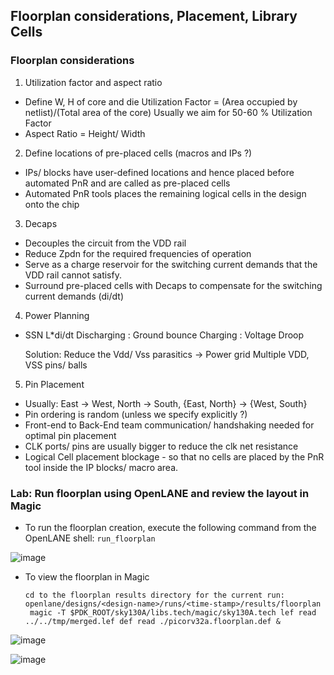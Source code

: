 ## Floorplan considerations, Placement, Library Cells

### Floorplan considerations
1. Utilization factor and aspect ratio

* Define W, H of core and die
    Utilization Factor = (Area occupied by netlist)/(Total area of the core)
    Usually we aim for 50-60 % Utilization Factor
* Aspect Ratio = Height/ Width
  
2. Define locations of pre-placed cells (macros and IPs ?)

* IPs/ blocks have user-defined locations and hence placed before automated PnR and are called as pre-placed cells
* Automated PnR tools places the remaining logical cells in the design onto the chip
3. Decaps
* Decouples the circuit from the VDD rail
* Reduce Zpdn for the required frequencies of operation
* Serve as a charge reservoir for the switching current demands that the VDD rail cannot satisfy.
* Surround pre-placed cells with Decaps to compensate for the switching current demands (di/dt)

  
4. Power Planning

* SSN
    L*di/dt
    Discharging : Ground bounce
    Charging : Voltage Droop
  
    Solution: Reduce the Vdd/ Vss parasitics ->
    Power grid
    Multiple VDD, VSS pins/ balls
  
5. Pin Placement

* Usually: East -> West, North -> South, {East, North} -> {West, South}
* Pin ordering is random (unless we specify explicitly ?)
* Front-end to Back-End team communication/ handshaking needed for optimal pin placement
* CLK ports/ pins are usually bigger to reduce the clk net resistance
* Logical Cell placement blockage - so that no cells are placed by the PnR tool inside the IP blocks/ macro area.

### Lab: Run floorplan using OpenLANE and review the layout in Magic
* To run the floorplan creation, execute the following command from the OpenLANE shell: `run_floorplan`


![image](https://github.com/user-attachments/assets/2761a405-1874-4296-b3bd-6112e05b2e81)

* To view the floorplan in Magic

  
      cd to the floorplan results directory for the current run: openlane/designs/<design-name>/runs/<time-stamp>/results/floorplan
       magic -T $PDK_ROOT/sky130A/libs.tech/magic/sky130A.tech lef read ../../tmp/merged.lef def read ./picorv32a.floorplan.def &
![image](https://github.com/user-attachments/assets/b6f4dc2d-1408-445b-a752-f50e04b43cb7)


![image](https://github.com/user-attachments/assets/ba411018-c0a9-451e-8ee9-beed24e41c17)
